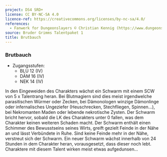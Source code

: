 ```yaml
---
project: DS4 SRD+
license: CC BY-NC-SA 4.0
licence-ref: https://creativecommons.org/licenses/by-nc-sa/4.0/
references: 
  - Fanwerk for Dungeonslayers © Christian Kennig (https://www.dungeonslayers.net/)
source: Bruder Grimms Talentpaket 1
title: Brutbauch
---
```


### Brutbauch

- Zugangsstufen:
  - BLU 12 (IV)
  - DÄM 16 (IV)
  - NEK 14 (IV)

In den Eingeweiden des Charakters wächst ein Schwarm mit einem SCW von 5 x Talentrang heran. Bei Blutmagiern sind dies meist irgendwelche parasitischen Würmer oder Zecken, bei Dämonologen winzige Dämonlinge oder infernalisches Ungeziefer (Heuschrecken, Stechfliegen, Spinnen...), bei Nekromanten Maden oder lebende nekrotische Zysten. Der Schwarm bricht hervor, sobald die LK des Charakters unter 0 fallen, was dem Charakter keinen weiteren Schaden macht. Der Schwarm enthält einen Schimmer des Bewusstseins seines Wirts, greift gezielt Feinde in der Nähe an und lässt Verbündete in Ruhe. Sind keine Feinde mehr in der Nähe, verstreut sich der Schwarm. Ein neuer Schwarm wächst innerhalb von 24 Stunden in dem Charakter heran, vorausgesetzt, dass dieser noch lebt. Charaktere mit diesem Talent wirken meist etwas aufgedunsen...

